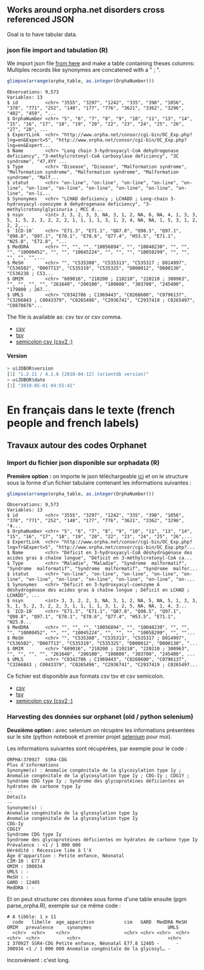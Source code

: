 



## Works around orpha.net disorders cross referenced JSON

Goal is to have tabular data.

### json file import and tabulation (R)

We import json file [from here](http://www.orphadata.org/cgi-bin/inc/product1.inc.php) and make a table containing theses columns:
Multiples records like synonymes are concatened with a " ; ".

```r
glimpse(arrange(orpha_table, as.integer(OrphaNumber)))
```

```
Observations: 9,573
Variables: 13
$ id          <chr> "3555", "3297", "1242", "335", "390", "1056", "378", "771", "252", "148", "177", "776", "3621", "3362", "3296", "402", "459", "...
$ OrphaNumber <chr> "5", "6", "7", "8", "9", "10", "11", "13", "14", "15", "16", "17", "18", "19", "20", "22", "23", "24", "25", "26", "27", "28", ...
$ ExpertLink  <chr> "http://www.orpha.net/consor/cgi-bin/OC_Exp.php?lng=en&Expert=5", "http://www.orpha.net/consor/cgi-bin/OC_Exp.php?lng=en&Expert...
$ Name        <chr> "Long chain 3-hydroxyacyl-CoA dehydrogenase deficiency", "3-methylcrotonyl-CoA carboxylase deficiency", "3C syndrome", "47,XYY ...
$ Type        <chr> "Disease", "Disease", "Malformation syndrome", "Malformation syndrome", "Malformation syndrome", "Malformation syndrome", "Malf...
$ statut      <chr> "on-line", "on-line", "on-line", "on-line", "on-line", "on-line", "on-line", "on-line", "on-line", "on-line", "on-line", "on-li...
$ Synonymes   <chr> "LCHAD deficiency ; LCHADD ; Long-chain 3-hydroxyacyl-coenzyme A dehydrogenase deficiency", "3-methylcrotonylglycinuria ; MCC d...
$ nsyn        <int> 3, 3, 2, 3, 3, NA, 3, 1, 2, NA, 6, NA, 4, 1, 3, 3, 5, 1, 5, 2, 3, 2, 2, 2, 1, 1, 1, 1, 3, 1, 3, 4, NA, NA, 1, 5, 3, 1, 2, 2, 2,...
$ `ICD-10`    <chr> "E71.3", "E71.1", "Q87.8", "Q98.5", "Q97.1", "Q98.8", "Q97.1", "E70.1", "E78.6", "Q77.4", "H53.5", "E71.1", "N25.8", "E72.8", "...
$ MedDRA      <chr> "", "", "", "10056894", "", "10048230", "", "", "", "10000452", "", "", "10045224", "", "", "", "10058299", "", "", "", "", "",...
$ MeSH        <chr> "", "C535308", "C535313", "C535317 ; D014997", "C536502", "D007713", "C535319", "C535325", "D000012", "D000130", "C536238 ; C53...
$ OMIM        <chr> "609016", "210200 ; 210210", "220210 ; 300963", "", "", "", "", "261640", "200100", "100800", "303700", "245400", "179800 ; 267...
$ UMLS        <chr> "C0342786 ; C1969443", "C0268600", "C0796137", "C3266843 ; C0043379", "C0265496", "C2936741", "C2937419 ; C0265497", "C0878676"...
```

The file is available as: csv tsv or csv comma.

- [csv](https://github.com/GuillaumePressiat/orpha/blob/master/data/orpha_table_comma_en_2019-05-01.csv)
- [tsv](https://github.com/GuillaumePressiat/orpha/blob/master/data/orpha_table_en_2019-05-01.tsv)
- [semicolon csv (csv2 ;)](https://github.com/GuillaumePressiat/orpha/blob/master/data/orpha_table_semicolon_en_2019-05-01.csv)


#### Version

```r
> u$JDBOR$version
[1] "1.2.11 / 4.1.6 [2018-04-12] (orientdb version)"
> u$JDBOR$date
[1] "2019-05-01 04:55:41"
```


# En français dans le texte (french people and french labels)

## Travaux autour des codes Orphanet


### Import du fichier json disponible sur orphadata (R)

**Première option :** on importe le json téléchargeable [ici](http://www.orphadata.org/cgi-bin/inc/product1.inc.php) et on le structure sous la forme d'un fichier tabulaire contenant les informations suivantes :

```r
glimpse(arrange(orpha_table, as.integer(OrphaNumber)))
```

```
Observations: 9,573
Variables: 13
$ id          <chr> "3555", "3297", "1242", "335", "390", "1056", "378", "771", "252", "148", "177", "776", "3621", "3362", "3296", "4...
$ OrphaNumber <chr> "5", "6", "7", "8", "9", "10", "11", "13", "14", "15", "16", "17", "18", "19", "20", "22", "23", "24", "25", "26",...
$ ExpertLink  <chr> "http://www.orpha.net/consor/cgi-bin/OC_Exp.php?lng=fr&Expert=5", "http://www.orpha.net/consor/cgi-bin/OC_Exp.php?...
$ Name        <chr> "Déficit en 3-hydroxyacyl-CoA déshydrogénase des acides gras à chaîne longue", "Déficit en 3-méthylcrotonyl-CoA ca...
$ Type        <chr> "Maladie", "Maladie", "Syndrome  malformatif", "Syndrome  malformatif", "Syndrome  malformatif", "Syndrome  malfor...
$ statut      <chr> "on-line", "on-line", "on-line", "on-line", "on-line", "on-line", "on-line", "on-line", "on-line", "on-line", "on-...
$ Synonymes   <chr> "Déficit en 3-hydroxyacyl-coenzyme A déshydrogénase des acides gras à chaîne longue ; Déficit en LCHAD ; LCHADD", ...
$ nsyn        <int> 3, 3, 2, 2, 3, NA, 3, 1, 2, NA, 5, NA, 5, 1, 3, 3, 5, 1, 5, 2, 3, 2, 2, 3, 1, 1, 1, 1, 3, 1, 2, 5, NA, NA, 1, 4, 3...
$ `ICD-10`    <chr> "E71.3", "E71.1", "Q87.8", "Q98.5", "Q97.1", "Q98.8", "Q97.1", "E70.1", "E78.6", "Q77.4", "H53.5", "E71.1", "N25.8...
$ MedDRA      <chr> "", "", "", "10056894", "", "10048230", "", "", "", "10000452", "", "", "10045224", "", "", "", "10058299", "", ""...
$ MeSH        <chr> "", "C535308", "C535313", "C535317 ; D014997", "C536502", "D007713", "C535319", "C535325", "D000012", "D000130", "...
$ OMIM        <chr> "609016", "210200 ; 210210", "220210 ; 300963", "", "", "", "", "261640", "200100", "100800", "303700", "245400", ...
$ UMLS        <chr> "C0342786 ; C1969443", "C0268600", "C0796137", "C3266843 ; C0043379", "C0265496", "C2936741", "C2937419 ; C0265497...
```

Ce fichier est disponible aux formats csv tsv et csv semicolon.

- [csv](https://github.com/GuillaumePressiat/orpha/blob/master/data/orpha_table_comma_fr_2019-05-01.csv)
- [tsv](https://github.com/GuillaumePressiat/orpha/blob/master/data/orpha_table_fr_2019-05-01.tsv)
- [semicolon csv (csv2 ;)](https://github.com/GuillaumePressiat/orpha/blob/master/data/orpha_table_semicolon_fr_2019-05-01.csv)




### Harvesting des données sur orphanet (old / python selenium)

**Deuxième option :** avec selenium on récupère les informations présentées sur le site (python notebook et premier projet [selenium](https://fr.wikipedia.org/wiki/Selenium_(informatique)) pour moi).

Les informations suivantes sont récupérées, par exemple pour le code :

```
ORPHA:370927  SSR4-CDG
Plus d'informations
Synonyme(s) : Anomalie congénitale de la glycosylation type 1y ; Anomalie congénitale de la glycosylation type Iy ; CDG-Iy ; CDG1Y ; Syndrome CDG type Iy ; Syndrome des glycoprotéines déficientes en hydrates de carbone type Iy
--
Détails
--
Synonyme(s) :
Anomalie congénitale de la glycosylation type 1y
Anomalie congénitale de la glycosylation type Iy
CDG-Iy
CDG1Y
Syndrome CDG type Iy
Syndrome des glycoprotéines déficientes en hydrates de carbone type Iy
Prévalence : <1 / 1 000 000
Hérédité : Récessive liée à l'X 
Âge d'apparition : Petite enfance, Néonatal
CIM-10 : E77.8
OMIM : 300934
UMLS : -
MeSH : -
GARD : 12405
MedDRA : -
```

Et on peut structurer ces données sous forme d'une table ensuite (pgm parse_orpha.R), exemple sur ce même code :

```
# A tibble: 1 x 11
  code   libelle  age_apparition           cim   GARD  MedDRA MeSH  OMIM   prevalence     synonymes                            UMLS 
  <chr>  <chr>    <chr>                    <chr> <chr> <chr>  <chr> <chr>  <chr>          <chr>                                <chr>
1 370927 SSR4-CDG Petite enfance, Néonatal E77.8 12405 -      -     300934 <1 / 1 000 000 Anomalie congénitale de la glycosyl… -  
```

Inconvénient : c'est long.
